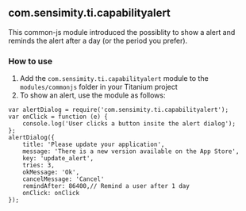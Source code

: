 ## com.sensimity.ti.capabilityalert

This common-js module introduced the possiblity to show a alert and reminds the alert after a day (or the period you prefer).

### How to use
1. Add the `com.sensimity.ti.capabilityalert` module to the `modules/commonjs` folder in your Titanium project
2. To show an alert, use the module as follows:
```
var alertDialog = require('com.sensimity.ti.capabilityalert');
var onClick = function (e) {
	console.log('User clicks a button insite the alert dialog');	
};
alertDialog({
	title: 'Please update your application',
	message: 'There is a new version available on the App Store',
	key: 'update_alert',
	tries: 3,
	okMessage: 'Ok',
	cancelMessage: 'Cancel'
	remindAfter: 86400,// Remind a user after 1 day	
	onClick: onClick
});
```
